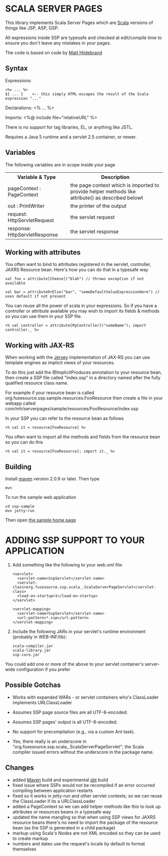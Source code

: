 SCALA SERVER PAGES
==================

This library implements Scala Server Pages which are [Scala](http://www.scala-lang.org) versions of things like JSP, ASP, GSP.

All expressions inside SSP are typesafe and checked at edit/compile time to ensure you don't leave any mistakes in your pages.

The code is based on code by [Matt Hildebrand](http://github.com/matthild/serverpages)


Syntax
------

Expressions:

	<%= ... %>
	${ ... }    <-- this simply HTML-escapes the result of the Scala expression "..."

Declarations:
	<% ... %>

Imports:
	<%@ include file="relativeURL" %>


There is no support for tag libraries, EL, or anything like JSTL.

Requires a Java 5 runtime and a servlet 2.5 container, or newer.


Variables
---------

The following variables are in scope inside your page

<table>
  <tr>
    <th>Variable & Type</th>
    <th>Description</th>
  </tr>
  <tr>
    <td>pageContext : PageContext</td>
    <td>the page context which is imported to provide helper methods like attribute() as described belowt</td>
  </tr>
  <tr>
    <td>out : PrintWriter</td>
    <td>the printer of the output</td>
  </tr>
  <tr>
    <td>request: HttpServletRequest</td>
    <td>the servlet request</td>
  </tr>
  <tr>
    <td>response: HttpServletResponse</td>
    <td>the servlet response</td>
  </tr>
</table>

Working with attributes
-----------------------

You often want to bind to attributes registered in the servlet, controller, JAXRS Resource bean.
Here's how you can do that in a typesafe way

    val foo = attribute[Cheese]("blah") // throws exception if not available

    val bar = attributeOrElse("bar", "someDefaultValueExpressionHere") // uses default if not present

You can reuse all the power of scala in your expressions. So if you have a controller or attribute available
you may wish to import its fields & methods so you can use them in your SSP file.

    <% val controller = attribute[MyController]("someName"); import controller._ %>


Working with JAX-RS
-------------------

When working with the [Jersey](https://jersey.dev.java.net/) implementation of JAX-RS you can use template engines as implicit views of your resources.

To do this just add the @ImplicitProduces annotation to your resource bean, then create a SSP file called "index.ssp"
in a directory named after the fully qualified resource class name.

For example if your resource bean is called org.fusesource.ssp.sample.resources.FooResource then create a file in your webapp called
com/mh/serverpages/sample/resources/FooResource/index.ssp

In your SSP you can refer to the resource bean as follows

    <% val it = resource[FooResource] %>

You often want to import all the methods and fields from the resource bean so you can do this

    <% val it = resource[FooResource]; import it._ %>
    

Building
--------

Install [maven](http://maven.apache.org) version 2.0.9 or later. Then type

    mvn

To run the sample web application

    cd ssp-sample
    mvn jetty:run

Then open [the sample home page](http://localhost:8080)


ADDING SSP SUPPORT TO YOUR APPLICATION
======================================

1.  Add something like the following to your web.xml file:

        <servlet>
          <servlet-name>SspServlet</servlet-name>
          <servlet-class>org.fusesource.ssp.scala_.ScalaServerPageServlet</servlet-class>
          <load-on-startup>1</load-on-startup>
        </servlet>

        <servlet-mapping>
          <servlet-name>SspServlet</servlet-name>
          <url-pattern>*.ssp</url-pattern>
        </servlet-mapping>

2.  Include the following JARs in your servlet's runtime environment (probably in WEB-INF/lib):

        scala-compiler.jar
        scala-library.jar
        ssp-core.jar

You could add one or more of the above to your servlet container's server-wide configuration if you prefer


Possible Gotchas
----------------

- Works with expanded WARs - or servlet containers who's ClassLoader implements URLClassLoader

- Assumes SSP page source files are all UTF-8-encoded.

- Assumes SSP pages' output is all UTF-8-encoded.

- No support for precompilation (e.g., via a custom Ant task).

- Yes, there really is an underscore in "org.fusesource.ssp.scala_.ScalaServerPageServlet"; the Scala compiler issued errors without the underscore in the package name.


Changes
-------
* added [Maven](http://maven.apache.org) build and experimental [sbt](http://code.google.com/p/simple-build-tool/) build
* fixed issue where SSPs would not be recompiled if an error occurred compiling between application restarts
* fixed so it works in jetty-run and other servlet contexts; so we can reuse the ClassLoader if its a URLClassLoader
* added a PageContext so we can add helper methods like this to look up attributes or resources beans in a typesafe way
* updated the name mangling so that when using SSP views for JAXRS resource beans there's no need to import the package of the resource bean (as the SSP is generated in a child package)
* markup using Scala's Nodes are not XML encoded so they can be used to create markup
* numbers and dates use the request's locale by default to format themselves
